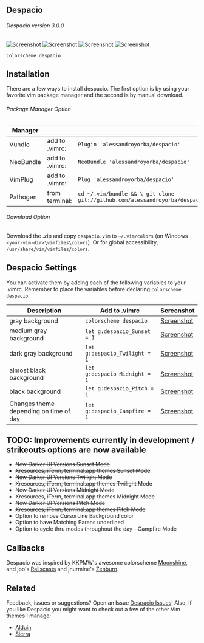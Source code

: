 Despacio
------

###### Despacio version 3.0.0 
![Screenshot](https://cloud.githubusercontent.com/assets/11221489/19237682/069b9cb0-8eb3-11e6-8c2f-aa56b3fc305a.png)
![Screenshot](https://cloud.githubusercontent.com/assets/11221489/19237746/4c82a1ce-8eb3-11e6-97c2-a347095391df.png)
![Screenshot](https://cloud.githubusercontent.com/assets/11221489/19255605/9065354e-8f14-11e6-85a6-7a38ef8c366b.png)
![Screenshot](https://cloud.githubusercontent.com/assets/11221489/19264570/237321de-8f56-11e6-91d1-f8bd8cba97d7.png)

```VimL
colorscheme despacio
```

Installation
---------------
There are a few ways to install despacio. The first option is by using your favorite vim package manager and the second is by manual download.

###### Package Manager Option
| Manager          |                 |                                                                           |
|------------------|-----------------|---------------------------------------------------------------------------|
| Vundle           | add to .vimrc:  | `Plugin 'alessandroyorba/despacio'`                                         |
| NeoBundle        | add to .vimrc:  | `NeoBundle 'alessandroyorba/despacio'`                                      |
| VimPlug          | add to .vimrc:  | `Plug 'alessandroyorba/despacio'`                                           |
| Pathogen         | from terminal:  | `cd ~/.vim/bundle && \ git clone git://github.com/alessandroyorba/despacio` |

###### Download Option
Download the .zip and copy `despacio.vim` to `~/.vim/colors` (on Windows `<your-vim-dir>\vimfiles\colors`). Or for global accessibility, `/usr/share/vim/vimfiles/colors`.

Despacio Settings
---------------
You can activate them by adding each of the following variables to your .vimrc. Remember to place the variables before declaring `colorscheme despacio`.

| Description                        | Add to .vimrc                            | Screenshot                                                                |
|------------------------------------|------------------------------------------|---------------------------------------------------------------------------|
| gray background                    | `colorscheme despacio`                   | [Screenshot](https://cloud.githubusercontent.com/assets/11221489/19303285/e8230c8a-901c-11e6-802b-151301c7dd3d.png)|
| medium gray background             | `let g:despacio_Sunset = 1`              | [Screenshot](https://cloud.githubusercontent.com/assets/11221489/19610755/fe22d3b2-9792-11e6-9aac-3294fe790f31.png)|
| dark gray background               | `let g:despacio_Twilight = 1`            | [Screenshot](https://cloud.githubusercontent.com/assets/11221489/19512526/32ad9c0a-95a1-11e6-846a-45fc5a123ae0.png)|
| almost black background            | `let g:despacio_Midnight = 1`            | [Screenshot](https://cloud.githubusercontent.com/assets/11221489/19623559/5955b192-9882-11e6-9222-8a5181834ca1.png)|
| black background                   | `let g:despacio_Pitch = 1`               | [Screenshot](https://cloud.githubusercontent.com/assets/11221489/19656829/64fe71a0-99d6-11e6-8c4c-404d3ee4ee88.png)|
| Changes theme depending on time of day | `let g:despacio_Campfire = 1`        | [Screenshot](https://github.com/AlessandroYorba/Despacio/issues/1#issuecomment-255882860)|


TODO: Improvements currently in development / strikeouts options are now available 
-----
* ~~New Darker UI Versions Sunset Mode~~
* ~~Xresources, iTerm, terminal.app themes Sunset Mode~~
* ~~New Darker UI Versions Twilight Mode~~ 
* ~~Xresources, iTerm, terminal.app themes Twilight Mode~~
* ~~New Darker UI Versions Midnight Mode~~
* ~~Xresources, iTerm, terminal.app themes Midnight Mode~~
* ~~New Darker UI Versions Pitch Mode~~
* ~~Xresources, iTerm, terminal.app themes Pitch Mode~~
* Option to remove CursorLine Background color
* Option to have Matching Parens underlined
* ~~Option to cycle thru modes throughout the day - Campfire Mode~~

Callbacks 
-------
Despacio was inspired by KKPMW's awesome colorscheme [Moonshine](https://github.com/KKPMW/moonshine-vim), and jpo's [Railscasts](https://github.com/jpo/vim-railscasts-theme) and jnurmine's [Zenburn](https://github.com/jnurmine/Zenburn). 

Related 
-------
Feedback, issues or suggestions? Open an Issue [Despacio Issues](https://github.com/AlessandroYorba/Despacio/issues)! Also, if you like Despacio you might want to check out a few of the other Vim themes I manage:
* [Alduin](https://github.com/AlessandroYorba/Alduin)
* [Sierra](https://github.com/AlessandroYorba/Sierra)
